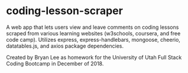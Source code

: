 # coding-lesson-scraper
A web app that lets users view and leave comments on coding lessons scraped from various learning websites (w3schools, coursera, and free code camp). Utilizes express, express-handlebars, mongoose, cheerio, datatables.js, and axios package dependencies.

Created by Bryan Lee as homework for the University of Utah Full Stack Coding Bootcamp in December of 2018.